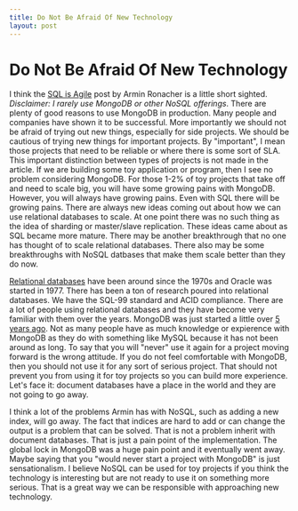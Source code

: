```yaml
---
title: Do Not Be Afraid Of New Technology
layout: post
---
```


Do Not Be Afraid Of New Technology
==================================

I think the [SQL is Agile](http://lucumr.pocoo.org/2012/12/29/sql-is-agile/) post by Armin Ronacher is a little short sighted. _Disclaimer: I rarely use MongoDB or other NoSQL offerings_. There are plenty of good reasons to use MongoDB in production. Many people and companies have shown it to be successful. More importantly we should not be afraid of trying out new things, especially for side projects. We should be cautious of trying new things for important projects. By "important", I mean those projects that need to be reliable or where there is some sort of SLA. This important distinction between types of projects is not made in the article. If we are building some toy application or program, then I see no problem considering MongoDB. For those 1-2% of toy projects that take off and need to scale big, you will have some growing pains with MongoDB. However, you will always have growing pains. Even with SQL there will be growing pains. There are always new ideas coming out about how we can use relational databases to scale. At one point there was no such thing as the idea of sharding or master/slave replication. These ideas came about as SQL became more mature. There may be another breakthrough that no one has thought of to scale relational databases. There also may be some breakthroughs with NoSQL datbases that make them scale better than they do now.

[Relational databases](http://en.wikipedia.org/wiki/Relational_database) have been around since the 1970s and Oracle was started in 1977. There has been a ton of research poured into relational databases. We have the SQL-99 standard and ACID compliance. There are a lot of people using relational databases and they have become very familiar with them over the years. MongoDB was just started a little over [5 years ago](http://en.wikipedia.org/wiki/MongoDB#History). Not as many people have as much knowledge or expierence with MongoDB as they do with something like MySQL because it has not been around as long. To say that you will "never" use it again for a project moving forward is the wrong attitude. If you do not feel comfortable with MongoDB, then you should not use it for any sort of serious project. That should not prevent you from using it for toy projects so you can build more experience. Let's face it: document databases have a place in the world and they are not going to go away.

I think a lot of the problems Armin has with NoSQL, such as adding a new index, will go away. The fact that indices are hard to add or can change the output is a problem that can be solved. That is not a problem inherit with document databases. That is just a pain point of the implementation. The global lock in MongoDB was a huge pain point and it eventually went away. Maybe saying that you "would never start a project with MongoDB" is just sensationalism. I believe NoSQL can be used for toy projects if you think the technology is interesting but are not ready to use it on something more serious. That is a great way we can be responsible with approaching new technology. 
